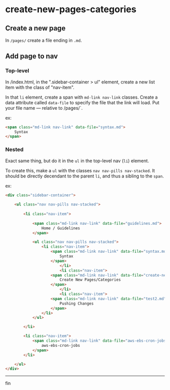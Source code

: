 # create-new-pages-categories

## Create a new page

In `/pages/` create a file ending in `.md`.

## Add page to nav

### Top-level

In /index.html, in the ".sidebar-container > ul" element, create a new list item with the class of "nav-item".

In that `li` element, create a span with `md-link nav-link` classes. Create a data attribute called `data-file` to specify the file that the link will load. Put your file name — relative to /pages/`.

ex:

``` html
<span class="md-link nav-link" data-file="syntax.md">
    Syntax
</span>
```


### Nested

Exact same thing, but do it in the `ul` in the top-level nav (`li`) element.

To create this, make a `ul` with the classes `nav nav-pills nav-stacked`. It should be directly decendant to the parent `li`, and thus a sibling to the `span`.

ex:

```html
<div class="sidebar-container">
    
    <ul class="nav nav-pills nav-stacked">
        
        <li class="nav-item">
    
            <span class="md-link nav-link" data-file="guidelines.md">
                Home / Guidelines
            </span>

            <ul class="nav nav-pills nav-stacked">
                <li class="nav-item">
                    <span class="md-link nav-link" data-file="syntax.md">
                        Syntax
                    </span>
                        </li>
                        <li class="nav-item">
                    <span class="md-link nav-link" data-file="create-new-pages-categories.md">
                        Create New Pages/Categories
                    </span>
                        </li>
                        <li class="nav-item">
                    <span class="md-link nav-link" data-file="test2.md">
                        Pushing Changes
                    </span>
                </li>
            </ul>

        </li>

        <li class="nav-item">
            <span class="md-link nav-link" data-file="aws-ebs-cron-jobs.md">
                aws-ebs-cron-jobs
            </span>
        </li>

    </ul>
</div>
```

-----
fin